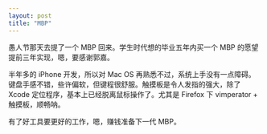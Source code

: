```yaml
---
layout: post
title: "MBP"
---
```


愚人节那天去提了一个 MBP 回来。学生时代想的毕业五年内买一个 MBP 的愿望提前三年实现，嗯，要感谢郭嘉。

半年多的 iPhone 开发，所以对 Mac OS 再熟悉不过，系统上手没有一点障碍。键盘手感不错，些许偏软，但键程很舒服。触摸板是令人发指的强大，除了 Xcode 定位程序，基本上已经脱离鼠标操作了。尤其是 Firefox 下 vimperator + 触摸板，顺畅呐。

有了好工具要更好的工作，嗯，赚钱准备下一代 MBP。

